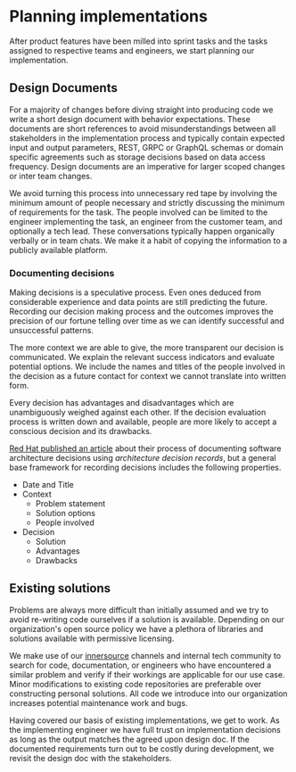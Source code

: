 # Planning implementations

After product features have been milled into sprint tasks and the tasks assigned to respective teams and engineers, we start planning our implementation.

## Design Documents

For a majority of changes before diving straight into producing code we write a short design document with behavior expectations. These documents are short references to avoid misunderstandings between all stakeholders in the implementation process and typically contain expected input and output parameters, REST, GRPC or GraphQL schemas or domain specific agreements such as storage decisions based on data access frequency. Design documents are an imperative for larger scoped changes or inter team changes. 

We avoid turning this process into unnecessary red tape by involving the minimum amount of people necessary and strictly discussing the minimum of requirements for the task. The people involved can be limited to the engineer implementing the task, an engineer from the customer team, and optionally a tech lead. These conversations typically happen organically verbally or in team chats. We make it a habit of copying the information to a publicly available platform.

### Documenting decisions

Making decisions is a speculative process. Even ones deduced from considerable experience and data points are still predicting the future. Recording our decision making process and the outcomes improves the precision of our fortune telling over time as we can identify successful and unsuccessful patterns.

The more context we are able to give, the more transparent our decision is communicated. We explain the relevant success indicators and evaluate potential options. We include the names and titles of the people involved in the decision as a future contact for context we cannot translate into written form.

Every decision has advantages and disadvantages which are unambiguously weighed against each other. If the decision evaluation process is written down and available, people are more likely to accept a conscious decision and its drawbacks.

[Red Hat published an article](https://www.redhat.com/architect/architecture-decision-records) about their process of documenting software architecture decisions using *architecture decision records*, but a general base framework for recording decisions includes the following properties.

- Date and Title
- Context
    - Problem statement
    - Solution options
    - People involved
- Decision
    - Solution
    - Advantages
    - Drawbacks

## Existing solutions

Problems are always more difficult than initially assumed and we try to avoid re-writing code ourselves if a solution is available. Depending on our organization's open source policy we have a plethora of libraries and solutions available with permissive licensing.

We make use of our [innersource](../anatomy-of-a-software-company/innersourcing.md) channels and internal tech community to search for code, documentation, or engineers who have encountered a similar problem and verify if their workings are applicable for our use case. Minor modifications to existing code repositories are preferable over constructing personal solutions. All code we introduce into our organization increases potential maintenance work and bugs.

Having covered our basis of existing implementations, we get to work. As the implementing engineer we have full trust on implementation decisions as long as the output matches the agreed upon design doc. If the documented requirements turn out to be costly during development, we revisit the design doc with the stakeholders.
